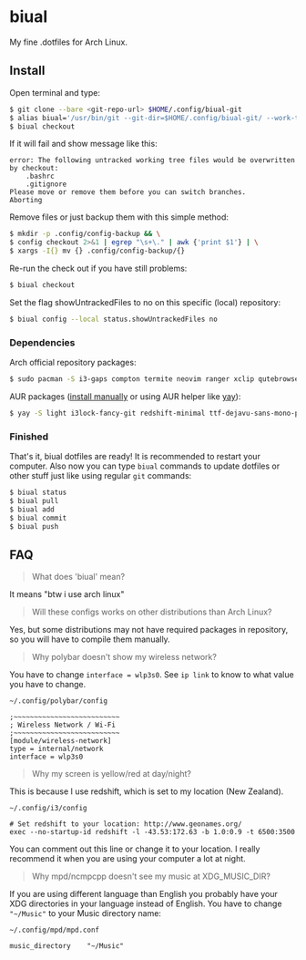 # biual

My fine .dotfiles for Arch Linux.

## Install

Open terminal and type:

```bash
$ git clone --bare <git-repo-url> $HOME/.config/biual-git
$ alias biual='/usr/bin/git --git-dir=$HOME/.config/biual-git/ --work-tree=$HOME'
$ biual checkout
```

If it will fail and show message like this:

```
error: The following untracked working tree files would be overwritten by checkout:
    .bashrc
    .gitignore
Please move or remove them before you can switch branches.
Aborting
```

Remove files or just backup them with this simple method:

```bash
$ mkdir -p .config/config-backup && \
$ config checkout 2>&1 | egrep "\s+\." | awk {'print $1'} | \
$ xargs -I{} mv {} .config/config-backup/{}
```

Re-run the check out if you have still problems:

```bash
$ biual checkout
```

Set the flag showUntrackedFiles to no on this specific (local) repository:

```bash
$ biual config --local status.showUntrackedFiles no
```

### Dependencies

Arch official repository packages:

```bash
$ sudo pacman -S i3-gaps compton termite neovim ranger xclip qutebrowser zathura pamixer rofi nitrogen ttf-font-awesome ttf-dejavu zsh polkit-gnome unclutter xcape
```

AUR packages ([install manually](https://wiki.archlinux.org/index.php/Arch_User_Repository#Installing_packages) or using AUR helper like [yay](https://github.com/Jguer/yay)):

```bash
$ yay -S light i3lock-fancy-git redshift-minimal ttf-dejavu-sans-mono-powerline-git polybar
```

### Finished
That's it, biual dotfiles are ready! It is recommended to restart your computer. Also now you can type `biual` commands to update dotfiles or other stuff just like using regular `git` commands:

```bash
$ biual status
$ biual pull
$ biual add
$ biual commit
$ biual push
```

## FAQ

> What does 'biual' mean?

It means "btw i use arch linux"

> Will these configs works on other distributions than Arch Linux?

Yes, but some distributions may not have required packages in repository, so you will have to compile them manually.

> Why polybar doesn't show my wireless network?

You have to change `interface = wlp3s0`. See `ip link` to know to what value you have to change.

```config
~/.config/polybar/config

;~~~~~~~~~~~~~~~~~~~~~~~~~~
; Wireless Network / Wi-Fi
;~~~~~~~~~~~~~~~~~~~~~~~~~~
[module/wireless-network]
type = internal/network
interface = wlp3s0
```

> Why my screen is yellow/red at day/night?

This is because I use redshift, which is set to my location (New Zealand).

```config
~/.config/i3/config

# Set redshift to your location: http://www.geonames.org/
exec --no-startup-id redshift -l -43.53:172.63 -b 1.0:0.9 -t 6500:3500
```

You can comment out this line or change it to your location. I really recommend it when you are using your computer a lot at night.

> Why mpd/ncmpcpp doesn't see my music at XDG_MUSIC_DIR?

If you are using different language than English you probably have your XDG directories in your language instead of English. You have to change `"~/Music"` to your Music directory name:

```config
~/.config/mpd/mpd.conf

music_directory    "~/Music"
```
